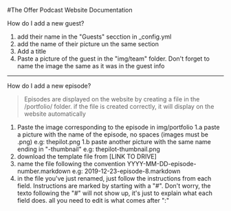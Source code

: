#The Offer Podcast Website Documentation

How do I add a new guest?

1. add their name in the "Guests" secction in _config.yml
2. add the name of their picture un the same section
3. Add a title
4. Paste a picture of the guest in the "img/team" folder. Don't forget to name the image the same as it was in the guest info

---------------------------------------------------------

How do I add a new episode?
> Episodes are displayed on the website by creating a file in the /portfolio/ folder. if the file is created correctly, it will display on the website automatically

1. Paste the image corresponding to the episode in img/portfolio
    1.a paste a picture with the name of the episode, no spaces (images must be .png) e.g: thepilot.png
    1.b paste another picture with the same name ending in "-thumbnail" e.g: thepilot-thumbnail.png
2. download the template file from [LINK TO DRIVE]
3. name the file following the convention YYYY-MM-DD-episode-number.markdown e.g: 2019-12-23-episode-8.markdown
4. in the file you've just renamed, just follow the instructions from each field. Instructions are marked by starting with a "#". Don't worry, the texto following the "#" will not show up, it's just to explain what each field does. all you need to edit is what comes after ":"

